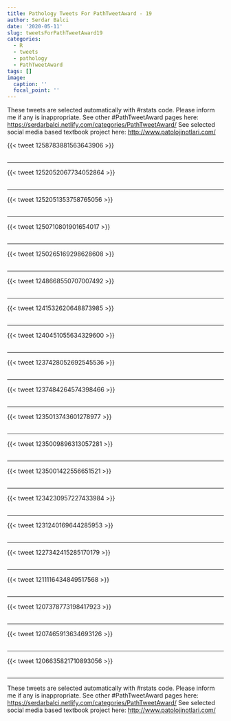 ```yaml
---
title: Pathology Tweets For PathTweetAward - 19
author: Serdar Balci
date: '2020-05-11'
slug: tweetsForPathTweetAward19
categories:
  - R
  - tweets
  - pathology
  - PathTweetAward
tags: []
image:
  caption: ''
  focal_point: ''
---
```



These tweets are selected automatically with #rstats code. Please inform me if any is inappropriate.
See other #PathTweetAward pages here: https://serdarbalci.netlify.com/categories/PathTweetAward/ 
See selected social media based textbook project here: http://www.patolojinotlari.com/

{{< tweet 1258783881563643906 >}}
<br>
<br>
<hr>
{{< tweet 1252052067734052864 >}}
<br>
<br>
<hr>
{{< tweet 1252051353758765056 >}}
<br>
<br>
<hr>
{{< tweet 1250710801901654017 >}}
<br>
<br>
<hr>
{{< tweet 1250265169298628608 >}}
<br>
<br>
<hr>
{{< tweet 1248668550707007492 >}}
<br>
<br>
<hr>
{{< tweet 1241532620648873985 >}}
<br>
<br>
<hr>
{{< tweet 1240451055634329600 >}}
<br>
<br>
<hr>
{{< tweet 1237428052692545536 >}}
<br>
<br>
<hr>
{{< tweet 1237484264574398466 >}}
<br>
<br>
<hr>
{{< tweet 1235013743601278977 >}}
<br>
<br>
<hr>
{{< tweet 1235009896313057281 >}}
<br>
<br>
<hr>
{{< tweet 1235001422556651521 >}}
<br>
<br>
<hr>
{{< tweet 1234230957227433984 >}}
<br>
<br>
<hr>
{{< tweet 1231240169644285953 >}}
<br>
<br>
<hr>
{{< tweet 1227342415285170179 >}}
<br>
<br>
<hr>
{{< tweet 1211116434849517568 >}}
<br>
<br>
<hr>
{{< tweet 1207378773198417923 >}}
<br>
<br>
<hr>
{{< tweet 1207465913634693126 >}}
<br>
<br>
<hr>
{{< tweet 1206635821710893056 >}}
<br>
<br>
<hr>


These tweets are selected automatically with #rstats code. Please inform me if any is inappropriate.
See other #PathTweetAward pages here: https://serdarbalci.netlify.com/categories/PathTweetAward/ 
See selected social media based textbook project here: http://www.patolojinotlari.com/
